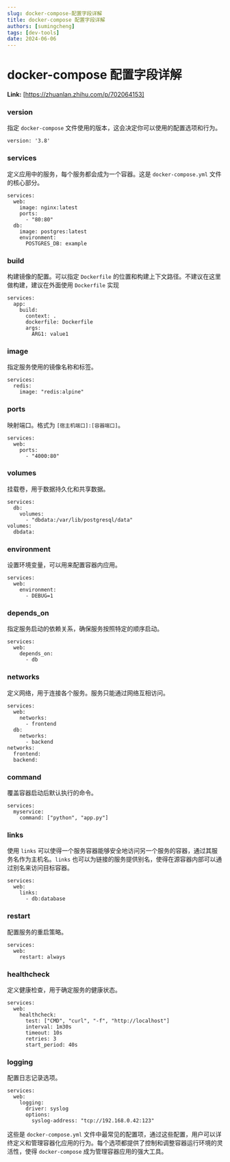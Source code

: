 ```yaml
---
slug: docker-compose-配置字段详解
title: docker-compose 配置字段详解
authors: [sumingcheng]
tags: [dev-tools]
date: 2024-06-06
---
```


# docker-compose 配置字段详解



 **Link:** [https://zhuanlan.zhihu.com/p/702064153]

### version  

指定 `docker-compose` 文件使用的版本，这会决定你可以使用的配置选项和行为。

```
version: '3.8'
```
### services  

定义应用中的服务，每个服务都会成为一个容器。这是 `docker-compose.yml` 文件的核心部分。

```
services:
  web:
    image: nginx:latest
    ports:
      - "80:80"
  db:
    image: postgres:latest
    environment:
      POSTGRES_DB: example
```
### build  

构建镜像的配置。可以指定 `Dockerfile` 的位置和构建上下文路径。不建议在这里做构建，建议在外面使用 `Dockerfile`  实现

```
services:
  app:
    build:
      context: .
      dockerfile: Dockerfile
      args:
        ARG1: value1
```
### image  

指定服务使用的镜像名称和标签。

```
services:
  redis:
    image: "redis:alpine"
```
### ports  

映射端口。格式为 `[宿主机端口]:[容器端口]`。

```
services:
  web:
    ports:
      - "4000:80"
```
### volumes  

挂载卷，用于数据持久化和共享数据。

```
services:
  db:
    volumes:
      - "dbdata:/var/lib/postgresql/data"
volumes:
  dbdata:
```
### environment  

设置环境变量，可以用来配置容器内应用。

```
services:
  web:
    environment:
      - DEBUG=1
```
### depends\_on  

指定服务启动的依赖关系，确保服务按照特定的顺序启动。

```
services:
  web:
    depends_on:
      - db
```
### networks  

定义网络，用于连接各个服务。服务只能通过网络互相访问。

```
services:
  web:
    networks:
      - frontend
  db:
    networks:
      - backend
networks:
  frontend:
  backend:
```
### command  

覆盖容器启动后默认执行的命令。

```
services:
  myservice:
    command: ["python", "app.py"]
```
### links  

使用 `links` 可以使得一个服务容器能够安全地访问另一个服务的容器，通过其服务名作为主机名。`links` 也可以为链接的服务提供别名，使得在源容器内部可以通过别名来访问目标容器。

```
services:
  web:
    links:
      - db:database
```
### restart  

配置服务的重启策略。

```
services:
  web:
    restart: always
```
### healthcheck  

定义健康检查，用于确定服务的健康状态。

```
services:
  web:
    healthcheck:
      test: ["CMD", "curl", "-f", "http://localhost"]
      interval: 1m30s
      timeout: 10s
      retries: 3
      start_period: 40s
```
### logging  

配置日志记录选项。

```
services:
  web:
    logging:
      driver: syslog
      options:
        syslog-address: "tcp://192.168.0.42:123"
```

这些是 `docker-compose.yml` 文件中最常见的配置项，通过这些配置，用户可以详终定义和管理容器化应用的行为。每个选项都提供了控制和调整容器运行环境的灵活性，使得 `docker-compose` 成为管理容器应用的强大工具。